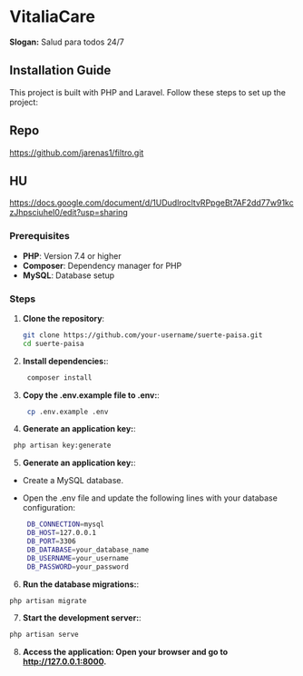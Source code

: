 # VitaliaCare

**Slogan:** Salud para todos 24/7


## Installation Guide

This project is built with PHP and Laravel. Follow these steps to set up the project:

## Repo 
https://github.com/jarenas1/filtro.git

## HU
https://docs.google.com/document/d/1UDudlrocltvRPpgeBt7AF2dd77w91kczJhpsciuheI0/edit?usp=sharing

### Prerequisites
- **PHP**: Version 7.4 or higher
- **Composer**: Dependency manager for PHP
- **MySQL**: Database setup

### Steps

1. **Clone the repository**:
   ```bash
   git clone https://github.com/your-username/suerte-paisa.git
   cd suerte-paisa
   ```

2. **Install dependencies:**:
   ```bash
    composer install
   ```

   
3. **Copy the .env.example file to .env:**:
   ```bash
    cp .env.example .env
   ```

 4. **Generate an application key:**:
   ```bash
    php artisan key:generate
   ```

 5. **Generate an application key:**:

- Create a MySQL database.
- Open the .env file and update the following lines with your database configuration:
 
   ```bash
    DB_CONNECTION=mysql
    DB_HOST=127.0.0.1
    DB_PORT=3306
    DB_DATABASE=your_database_name
    DB_USERNAME=your_username
    DB_PASSWORD=your_password
   ```

6. **Run the database migrations:**:
```bash
php artisan migrate
```


7. **Start the development server:**:
```bash
php artisan serve
```

8. **Access the application: Open your browser and go to http://127.0.0.1:8000.**